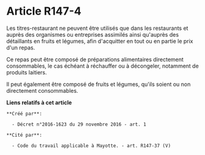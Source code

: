 # Article R147-4

Les  titres-restaurant ne peuvent être utilisés que dans les restaurants et  auprès des organismes ou entreprises assimilés
ainsi qu'auprès des  détaillants en fruits et légumes, afin d'acquitter en tout ou en partie  le prix d'un repas. 

Ce repas peut être composé de  préparations alimentaires directement consommables, le cas échéant à  réchauffer ou à
décongeler, notamment de produits laitiers. 

Il peut également être composé de fruits et légumes, qu'ils soient ou non directement consommables.

**Liens relatifs à cet article**

	**Créé par**:

	  - Décret n°2016-1623 du 29 novembre 2016 - art. 1

	**Cité par**:

	  - Code du travail applicable à Mayotte. - art. R147-37 (V)
